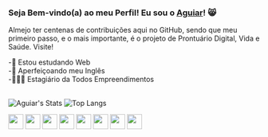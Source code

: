 ### Seja Bem-vindo(a) ao meu Perfil! Eu sou o [Aguiar](https://github.com/AguiarBarbosa)! 😸

Almejo ter centenas de contribuições aqui no GitHub, sendo que meu primeiro passo, e o mais importante, é o projeto de Prontuário Digital, Vida e Saúde. Visite!

-🔎 Estou estudando Web  
-📗 Aperfeiçoando meu Inglês  
-🧑🏽‍💻 Estagiário da Todos Empreendimentos  
<br>

![Aguiar's Stats](https://github-readme-stats.vercel.app/api?username=AguiarBarbosa&count_private=true&theme=dracula&show_icons=true&include_all_commits=true)
![Top Langs](https://github-readme-stats.vercel.app/api/top-langs/?username=AguiarBarbosa&theme=dracula&hide=TeX&layout=compact)


<div display="inline-block">
<img src="https://cdn.jsdelivr.net/gh/devicons/devicon@latest/icons/html5/html5-original.svg" width="30px"/>
<img src="https://cdn.jsdelivr.net/gh/devicons/devicon@latest/icons/css3/css3-original.svg" width="30px"/>
<img src="https://cdn.jsdelivr.net/gh/devicons/devicon@latest/icons/javascript/javascript-original.svg" width="30px"/>
<img src="https://cdn.jsdelivr.net/gh/devicons/devicon@latest/icons/java/java-original.svg" width="30px"/>
<img src="https://cdn.jsdelivr.net/gh/devicons/devicon@latest/icons/mysql/mysql-original.svg" width="30px"/>
<img src="https://cdn.jsdelivr.net/gh/devicons/devicon@latest/icons/git/git-original.svg" width="30px"/>
<img src="https://cdn.jsdelivr.net/gh/devicons/devicon@latest/icons/github/github-original.svg" width="30px"/>
<img src="https://cdn.jsdelivr.net/gh/devicons/devicon@latest/icons/vscode/vscode-original.svg" width="30px"/>
</div>     
